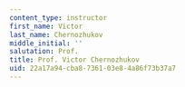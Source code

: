 ```yaml
---
content_type: instructor
first_name: Victor
last_name: Chernozhukov
middle_initial: ''
salutation: Prof.
title: Prof. Victor Chernozhukov
uid: 22a17a94-cba8-7361-03e8-4a86f73b37a7
---
```

